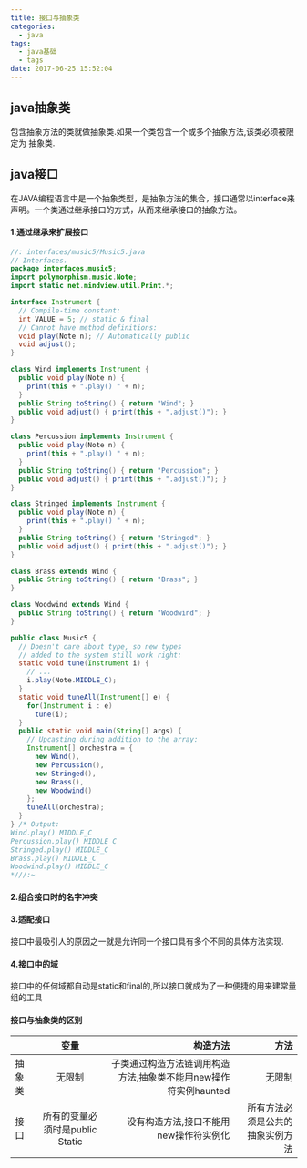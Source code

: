 ```yaml
---
title: 接口与抽象类
categories:
  - java
tags:
  - java基础
  - tags
date: 2017-06-25 15:52:04
---
```

## java抽象类 ##
	
包含抽象方法的类就做抽象类.如果一个类包含一个或多个抽象方法,该类必须被限定为
抽象类.


## java接口 ##
在JAVA编程语言中是一个抽象类型，是抽象方法的集合，接口通常以interface来声明。一个类通过继承接口的方式，从而来继承接口的抽象方法。

#### 1.通过继承来扩展接口 ####
```java
//: interfaces/music5/Music5.java
// Interfaces.
package interfaces.music5;
import polymorphism.music.Note;
import static net.mindview.util.Print.*;

interface Instrument {
  // Compile-time constant:
  int VALUE = 5; // static & final
  // Cannot have method definitions:
  void play(Note n); // Automatically public
  void adjust();
}

class Wind implements Instrument {
  public void play(Note n) {
    print(this + ".play() " + n);
  }
  public String toString() { return "Wind"; }
  public void adjust() { print(this + ".adjust()"); }
}

class Percussion implements Instrument {
  public void play(Note n) {
    print(this + ".play() " + n);
  }
  public String toString() { return "Percussion"; }
  public void adjust() { print(this + ".adjust()"); }
}

class Stringed implements Instrument {
  public void play(Note n) {
    print(this + ".play() " + n);
  }
  public String toString() { return "Stringed"; }
  public void adjust() { print(this + ".adjust()"); }
}

class Brass extends Wind {
  public String toString() { return "Brass"; }
}	

class Woodwind extends Wind {
  public String toString() { return "Woodwind"; }
}

public class Music5 {
  // Doesn't care about type, so new types
  // added to the system still work right:
  static void tune(Instrument i) {
    // ...
    i.play(Note.MIDDLE_C);
  }
  static void tuneAll(Instrument[] e) {
    for(Instrument i : e)
      tune(i);
  }	
  public static void main(String[] args) {
    // Upcasting during addition to the array:
    Instrument[] orchestra = {
      new Wind(),
      new Percussion(),
      new Stringed(),
      new Brass(),
      new Woodwind()
    };
    tuneAll(orchestra);
  }
} /* Output:
Wind.play() MIDDLE_C
Percussion.play() MIDDLE_C
Stringed.play() MIDDLE_C
Brass.play() MIDDLE_C
Woodwind.play() MIDDLE_C
*///:~

```
#### 2.组合接口时的名字冲突 ####
#### 3.适配接口 ####
接口中最吸引人的原因之一就是允许同一个接口具有多个不同的具体方法实现.

#### 4.接口中的域 ####
接口中的任何域都自动是static和final的,所以接口就成为了一种便捷的用来建常量组的工具
    
#### 接口与抽象类的区别 ####
|               | 变量           | 构造方法  | 方法|
| ------------- |:-------------: | ---------:|---------:|
| 抽象类  | 无限制|子类通过构造方法链调用构造方法,抽象类不能用new操作符实例haunted |无限制|
| 接口   | 所有的变量必须时是public Static|没有构造方法,接口不能用new操作符实例化| 所有方法必须是公共的抽象实例方法|

